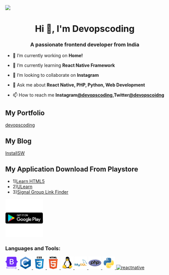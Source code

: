 ![](https://komarev.com/ghpvc/?username=your-github-devopscoding)

<h1 align="center">Hi 👋, I'm Devopscoding</h1>
<h3 align="center">A passionate frontend developer from India</h3>

- 🔭 I’m currently working on **Home!**

- 🌱 I’m currently learning **React Native Framework**

- 👯 I’m looking to collaborate on **Instagram**

- 💬 Ask me about **React Native, PHP, Python, Web Development**

- 📫 How to reach me **Instagram[@devopscoding](http://instagram.com/devopscoding),Twitter[@devopscoidng](https://twitter.com/devopscoding)**


## My Portfolio
[devopscoding](https://devopscoding.github.io/)

## My Blog
[InstallSW](https://installersw.blogspot.com/)

## My Application Download From Playstore
- 1)[Learn HTML5](https://play.google.com/store/apps/details?id=com.learnhtml5)
- 2)[ULearn](https://play.google.com/store/apps/details?id=com.ulearn)
- 3)[Signal Group Link Finder](https://play.google.com/store/apps/details?id=com.signalgroupapp)

<a href="https://play.google.com/store/apps/developer?id=harshal+patel"><img src="playstore.png"  width="120"></a>

<h3 align="left">Languages and Tools:</h3>
<p align="left"> <a href="https://getbootstrap.com" target="_blank"> <img src="https://raw.githubusercontent.com/devicons/devicon/master/icons/bootstrap/bootstrap-plain-wordmark.svg" alt="bootstrap" width="40" height="40"/> </a> <a href="https://www.cprogramming.com/" target="_blank"> <img src="https://raw.githubusercontent.com/devicons/devicon/master/icons/c/c-original.svg" alt="c" width="40" height="40"/> </a> <a href="https://www.w3schools.com/css/" target="_blank"> <img src="https://raw.githubusercontent.com/devicons/devicon/master/icons/css3/css3-original-wordmark.svg" alt="css3" width="40" height="40"/> </a> <a href="https://www.w3.org/html/" target="_blank"> <img src="https://raw.githubusercontent.com/devicons/devicon/master/icons/html5/html5-original-wordmark.svg" alt="html5" width="40" height="40"/> </a> <a href="https://www.linux.org/" target="_blank"> <img src="https://raw.githubusercontent.com/devicons/devicon/master/icons/linux/linux-original.svg" alt="linux" width="40" height="40"/> </a> <a href="https://www.mysql.com/" target="_blank"> <img src="https://raw.githubusercontent.com/devicons/devicon/master/icons/mysql/mysql-original-wordmark.svg" alt="mysql" width="40" height="40"/> </a> <a href="https://www.php.net" target="_blank"> <img src="https://raw.githubusercontent.com/devicons/devicon/master/icons/php/php-original.svg" alt="php" width="40" height="40"/> </a> <a href="https://www.python.org" target="_blank"> <img src="https://raw.githubusercontent.com/devicons/devicon/master/icons/python/python-original.svg" alt="python" width="40" height="40"/> </a> <a href="https://reactnative.dev/" target="_blank"> <img src="https://reactnative.dev/img/header_logo.svg" alt="reactnative" width="40" height="40"/> </a> </p>
